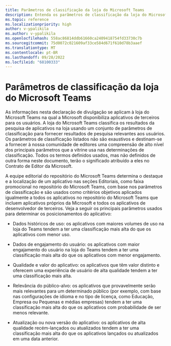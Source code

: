 ```yaml
---
title: Parâmetros de classificação da loja do Microsoft Teams
description: Entenda os parâmetros de classificação da loja do Microsoft Teams. Os principais parâmetros usados para determinar os posicionamentos do aplicativo são dados de uso históricos, dados de envolvimento do usuário, qualidade e valores do aplicativo, relevância de udiência, atualização de aplicativo.
ms.topic: reference
ms.localizationpriority: high
author: v-ypalikila
ms.author: v-ypalikila
ms.openlocfilehash: 558ac86814ddb61660ca2409418754fd33730c7b
ms.sourcegitcommit: 75d0072c021609af33ce584d671f610d78b3aaef
ms.translationtype: MT
ms.contentlocale: pt-BR
ms.lasthandoff: 09/28/2022
ms.locfileid: "68100333"
---
```

# <a name="microsoft-teams-store-ranking-parameters"></a>Parâmetros de classificação da loja do Microsoft Teams

As informações nesta declaração de divulgação se aplicam à loja do Microsoft Teams na qual a Microsoft disponibiliza aplicativos de terceiros para os usuários. A loja do Microsoft Teams classifica os resultados da pesquisa de aplicativos na loja usando um conjunto de parâmetros de classificação para fornecer resultados de pesquisa relevantes aos usuários. Os parâmetros de classificação listados não são exaustivos e destinam-se a fornecer à nossa comunidade de editores uma compreensão de alto nível dos principais parâmetros que a vitrine usa nas determinações de classificação. Todos os termos definidos usados, mas não definidos de outra forma neste documento, terão o significado atribuído a eles no Contrato de Editor da Microsoft.

A equipe editorial do repositório do Microsoft Teams determina o destaque e a localização de um aplicativo nas seções Editoriais, como faixa promocional no repositório do Microsoft Teams, com base nos parâmetros de classificação e são usados como critérios objetivos aplicados igualmente a todos os aplicativos no repositório do Microsoft Teams que incluem aplicativos próprios da Microsoft e todos os aplicativos de desenvolvedor de terceiros. Veja a seguir os principais parâmetros usados para determinar os posicionamentos do aplicativo:

* Dados históricos de uso: os aplicativos com maiores volumes de uso na loja do Teams tendem a ter uma classificação mais alta do que os aplicativos com menor uso.

* Dados de engajamento do usuário: os aplicativos com maior engajamento do usuário na loja do Teams tendem a ter uma classificação mais alta do que os aplicativos com menor engajamento.

* Qualidade e valor do aplicativo: os aplicativos que têm valor distinto e oferecem uma experiência de usuário de alta qualidade tendem a ter uma classificação mais alta.

* Relevância do público-alvo: os aplicativos que provavelmente serão mais relevantes para um determinado público (por exemplo, com base nas configurações de idioma e no tipo de licença, como Educação, Empresa ou Pequenas e médias empresas) tendem a ter uma classificação mais alta do que os aplicativos com probabilidade de ser menos relevante.

* Atualização ou nova versão do aplicativo: os aplicativos de alta qualidade recém-lançados ou atualizados tendem a ter uma classificação mais alta do que os aplicativos lançados ou atualizados em uma data anterior.
